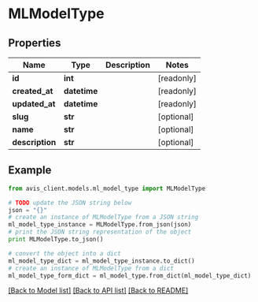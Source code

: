 # MLModelType


## Properties

Name | Type | Description | Notes
------------ | ------------- | ------------- | -------------
**id** | **int** |  | [readonly] 
**created_at** | **datetime** |  | [readonly] 
**updated_at** | **datetime** |  | [readonly] 
**slug** | **str** |  | [optional] 
**name** | **str** |  | [optional] 
**description** | **str** |  | [optional] 

## Example

```python
from avis_client.models.ml_model_type import MLModelType

# TODO update the JSON string below
json = "{}"
# create an instance of MLModelType from a JSON string
ml_model_type_instance = MLModelType.from_json(json)
# print the JSON string representation of the object
print MLModelType.to_json()

# convert the object into a dict
ml_model_type_dict = ml_model_type_instance.to_dict()
# create an instance of MLModelType from a dict
ml_model_type_form_dict = ml_model_type.from_dict(ml_model_type_dict)
```
[[Back to Model list]](../README.md#documentation-for-models) [[Back to API list]](../README.md#documentation-for-api-endpoints) [[Back to README]](../README.md)


